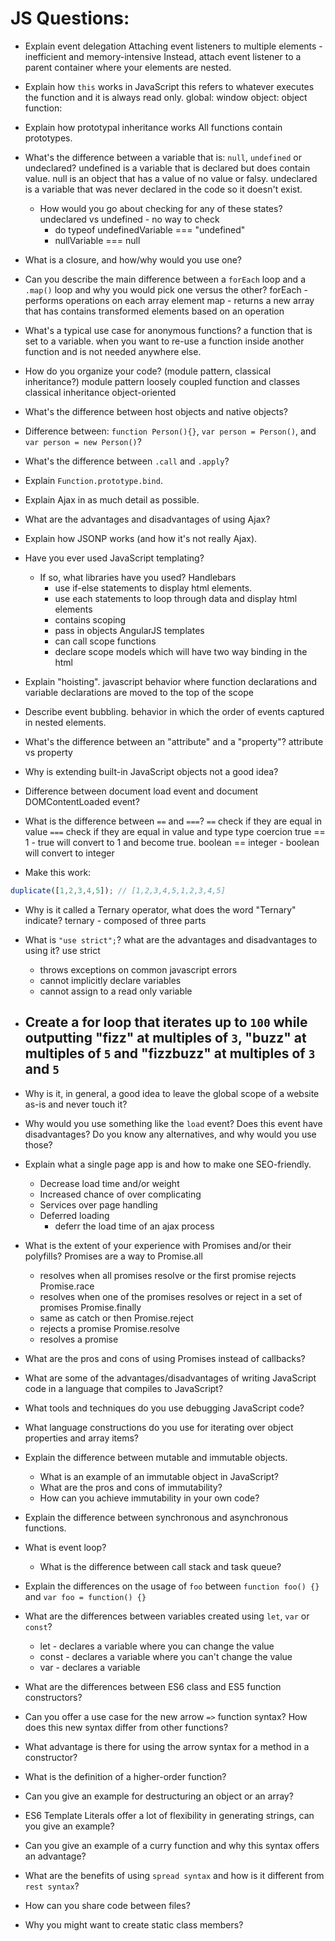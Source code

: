 # JS Questions:

* Explain event delegation
    Attaching event listeners to multiple elements - inefficient and memory-intensive
    Instead, attach event listener to a parent container where your elements are nested.
* Explain how `this` works in JavaScript
    this refers to whatever executes the function and it is always read only.
    global: window
    object: object
    function:

* Explain how prototypal inheritance works
    All functions contain prototypes.

* What's the difference between a variable that is: `null`, `undefined` or undeclared?
    undefined is a variable that is declared but does contain value.
    null is an object that has a value of no value or falsy.
    undeclared is a variable that was never declared in the code so it doesn't exist.
  * How would you go about checking for any of these states?
    undeclared vs undefined - no way to check
      - do typeof undefinedVariable === "undefined"
      - nullVariable === null
* What is a closure, and how/why would you use one?

* Can you describe the main difference between a `forEach` loop and a `.map()` loop and why you would pick one versus the other?
    forEach - performs operations on each array element
    map - returns a new array that has contains transformed elements based on an operation
* What's a typical use case for anonymous functions?
    a function that is set to a variable.
    when you want to re-use a function inside another function and is not needed anywhere else.

* How do you organize your code? (module pattern, classical inheritance?)
  module pattern
    loosely coupled function and classes
  classical inheritance
    object-oriented
* What's the difference between host objects and native objects?

* Difference between: `function Person(){}`, `var person = Person()`, and `var person = new Person()`?

* What's the difference between `.call` and `.apply`?

* Explain `Function.prototype.bind`.

* Explain Ajax in as much detail as possible.

* What are the advantages and disadvantages of using Ajax?

* Explain how JSONP works (and how it's not really Ajax).

* Have you ever used JavaScript templating?
  * If so, what libraries have you used?
    Handlebars
      - use if-else statements to display html elements.
      - use each statements to loop through data and display html elements
      - contains scoping
      - pass in objects
    AngularJS templates
      - can call scope functions
      - declare scope models which will have two way binding in the html
* Explain "hoisting".
  javascript behavior where function declarations and variable declarations are moved to the top of the scope
* Describe event bubbling.
   behavior in which the order of events captured in nested elements.
* What's the difference between an "attribute" and a "property"?
   attribute vs property
* Why is extending built-in JavaScript objects not a good idea?
* Difference between document load event and document DOMContentLoaded event?
* What is the difference between `==` and `===`?
  `==` check if they are equal in value
  `===` check if they are equal in value and type
  type coercion
    true == 1
      - true will convert to 1 and become true.
    boolean == integer
      - boolean will convert to integer
* Make this work:
```javascript
duplicate([1,2,3,4,5]); // [1,2,3,4,5,1,2,3,4,5]
```
* Why is it called a Ternary operator, what does the word "Ternary" indicate?
  ternary - composed of three parts

* What is `"use strict";`? what are the advantages and disadvantages to using it?
  use strict
    - throws exceptions on common javascript errors
    - cannot implicitly declare variables
    - cannot assign to a read only variable
* Create a for loop that iterates up to `100` while outputting **"fizz"** at multiples of `3`, **"buzz"** at multiples of `5` and **"fizzbuzz"** at multiples of `3` and `5`
    -
* Why is it, in general, a good idea to leave the global scope of a website as-is and never touch it?
* Why would you use something like the `load` event? Does this event have disadvantages? Do you know any alternatives, and why would you use those?
* Explain what a single page app is and how to make one SEO-friendly.
  - Decrease load time and/or weight
  - Increased chance of over complicating
  - Services over page handling
  - Deferred loading
    - deferr the load time of an ajax process
* What is the extent of your experience with Promises and/or their polyfills?
  Promises are a way to
  Promise.all
    - resolves when all promises resolve or the first promise rejects
  Promise.race
    - resolves when one of the promises resolves or reject in a set of promises
  Promise.finally
    - same as catch or then
  Promise.reject
    - rejects a promise
  Promise.resolve
    - resolves a promise
* What are the pros and cons of using Promises instead of callbacks?

* What are some of the advantages/disadvantages of writing JavaScript code in a language that compiles to JavaScript?
* What tools and techniques do you use debugging JavaScript code?
* What language constructions do you use for iterating over object properties and array items?
* Explain the difference between mutable and immutable objects.
  * What is an example of an immutable object in JavaScript?
  * What are the pros and cons of immutability?
  * How can you achieve immutability in your own code?
* Explain the difference between synchronous and asynchronous functions.
* What is event loop?
  * What is the difference between call stack and task queue?
* Explain the differences on the usage of `foo` between `function foo() {}` and `var foo = function() {}`
* What are the differences between variables created using `let`, `var` or `const`?
  - let - declares a variable where you can change the value
  - const - declares a variable where you can't change the value
  - var - declares a variable
* What are the differences between ES6 class and ES5 function constructors?
* Can you offer a use case for the new arrow `=>` function syntax? How does this new syntax differ from other functions?
* What advantage is there for using the arrow syntax for a method in a constructor?
* What is the definition of a higher-order function?
* Can you give an example for destructuring an object or an array?
* ES6 Template Literals offer a lot of flexibility in generating strings, can you give an example?
* Can you give an example of a curry function and why this syntax offers an advantage?
* What are the benefits of using `spread syntax` and how is it different from `rest syntax`?
* How can you share code between files?
* Why you might want to create static class members?
